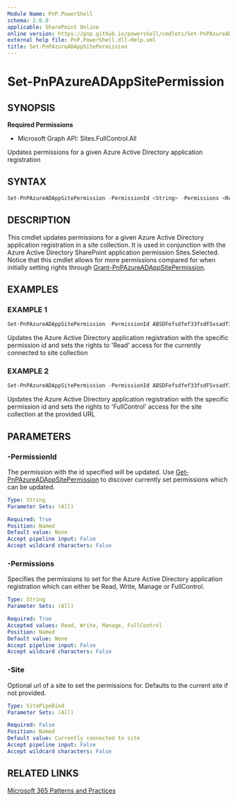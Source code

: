 ```yaml
---
Module Name: PnP.PowerShell
schema: 2.0.0
applicable: SharePoint Online
online version: https://pnp.github.io/powershell/cmdlets/Set-PnPAzureADAppSitePermission.html
external help file: PnP.PowerShell.dll-Help.xml
title: Set-PnPAzureADAppSitePermission
---
```

  
# Set-PnPAzureADAppSitePermission

## SYNOPSIS

**Required Permissions**

  * Microsoft Graph API: Sites.FullControl.All

Updates permissions for a given Azure Active Directory application registration

## SYNTAX

```powershell
Set-PnPAzureADAppSitePermission -PermissionId <String> -Permissions <Read|Write|Manage|FullControl> [-Site <SitePipeBind>]
```

## DESCRIPTION

This cmdlet updates permissions for a given Azure Active Directory application registration in a site collection. It is used in conjunction with the Azure Active Directory SharePoint application permission Sites.Selected. Notice that this cmdlet allows for more permissions compared for when initially setting rights through [Grant-PnPAzureADAppSitePermission](Grant-PnPAzureADAppSitePermission.html).

## EXAMPLES

### EXAMPLE 1
```powershell
Set-PnPAzureADAppSitePermission -PermissionId ABSDFefsdfef33fsdFSvsadf3e3fsdaffsa -Permissions Read
```

Updates the Azure Active Directory application registration with the specific permission id and sets the rights to 'Read' access for the currently connected to site collection

### EXAMPLE 2
```powershell
Set-PnPAzureADAppSitePermission -PermissionId ABSDFefsdfef33fsdFSvsadf3e3fsdaffsa -Permissions FullControl -Site https://contoso.microsoft.com/sites/projects
```

Updates the Azure Active Directory application registration with the specific permission id and sets the rights to 'FullControl' access for the site collection at the provided URL

## PARAMETERS

### -PermissionId
The permission with the id specified will be updated. Use [Get-PnPAzureADAppSitePermission](Get-PnPAzureADAppSitePermission.html) to discover currently set permissions which can be updated.

```yaml
Type: String
Parameter Sets: (All)

Required: True
Position: Named
Default value: None
Accept pipeline input: False
Accept wildcard characters: False
```

### -Permissions
Specifies the permissions to set for the Azure Active Directory application registration which can either be Read, Write, Manage or FullControl.

```yaml
Type: String
Parameter Sets: (All)

Required: True
Accepted values: Read, Write, Manage, FullControl
Position: Named
Default value: None
Accept pipeline input: False
Accept wildcard characters: False
```

### -Site
Optional url of a site to set the permissions for. Defaults to the current site if not provided.

```yaml
Type: SitePipeBind
Parameter Sets: (All)

Required: False
Position: Named
Default value: Currently connected to site
Accept pipeline input: False
Accept wildcard characters: False
```

## RELATED LINKS

[Microsoft 365 Patterns and Practices](https://aka.ms/m365pnp)
